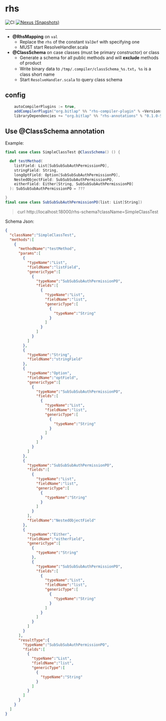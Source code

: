 # rhs

![CI][Badge-CI] [![Nexus (Snapshots)][Badge-Snapshots]][Link-Snapshots]

[Badge-CI]: https://github.com/bitlap/rhs/actions/workflows/ScalaCI.yml/badge.svg
[Badge-Snapshots]: https://img.shields.io/nexus/s/org.bitlap/rhs-compiler-plugin_3?server=https%3A%2F%2Fs01.oss.sonatype.org
[Link-Snapshots]: https://s01.oss.sonatype.org/content/repositories/snapshots/org/bitlap/rhs-compiler-plugin_3

----

- **@RhsMapping** on `val`
  - Replace the `rhs` of the constant `ValDef` with specifying one
  - MUST start ResolveHandler.scala
- **@ClassSchema** on case classes (must be primary constructor) or class
  - Generate a schema for all public methods and will **exclude** methods of product
  - Write binary data to `/tmp/.compiler/classSchema_%s.txt`，`%s` is a class short name
  - Start `ResolveHandler.scala` to query class schema

## config
```scala
    autoCompilerPlugins := true,
    addCompilerPlugin("org.bitlap" %% "rhs-compiler-plugin" % <Version>),
    libraryDependencies += "org.bitlap" %% "rhs-annotations" % "0.1.0-SNAPSHOT"
```


## Use @ClassSchema annotation

Example:
```scala
final case class SimpleClassTest @ClassSchema() () {

  def testMethod(
    listField: List[SubSubSubAuthPermissionPO],
    stringField: String,
    longOptField: Option[SubSubSubAuthPermissionPO],
    NestedObjectField: SubSubSubAuthPermissionPO,
    eitherField: Either[String, SubSubSubAuthPermissionPO]
  ): SubSubSubAuthPermissionPO = ???

}
final case class SubSubSubAuthPermissionPO(list: List[String])
```

> curl http://localhost:18000/rhs-schema?className=SimpleClassTest
 
Schema Json: 
```json
{
  "className":"SimpleClassTest",
  "methods":[
    {
      "methodName":"testMethod",
      "params":[
        {
          "typeName":"List",
          "fieldName":"listField",
          "genericType":[
            {
              "typeName":"SubSubSubAuthPermissionPO",
              "fields":[
                {
                  "typeName":"List",
                  "fieldName":"list",
                  "genericType":[
                    {
                      "typeName":"String"
                    }
                  ]
                }
              ]
            }
          ]
        },
        {
          "typeName":"String",
          "fieldName":"stringField"
        },
        {
          "typeName":"Option",
          "fieldName":"optField",
          "genericType":[
            {
              "typeName":"SubSubSubAuthPermissionPO",
              "fields":[
                {
                  "typeName":"List",
                  "fieldName":"list",
                  "genericType":[
                    {
                      "typeName":"String"
                    }
                  ]
                }
              ]
            }
          ]
        },
        {
          "typeName":"SubSubSubAuthPermissionPO",
          "fields":[
            {
              "typeName":"List",
              "fieldName":"list",
              "genericType":[
                {
                  "typeName":"String"
                }
              ]
            }
          ],
          "fieldName":"NestedObjectField"
        },
        {
          "typeName":"Either",
          "fieldName":"eitherField",
          "genericType":[
            {
              "typeName":"String"
            },
            {
              "typeName":"SubSubSubAuthPermissionPO",
              "fields":[
                {
                  "typeName":"List",
                  "fieldName":"list",
                  "genericType":[
                    {
                      "typeName":"String"
                    }
                  ]
                }
              ]
            }
          ]
        }
      ],
      "resultType":{
        "typeName":"SubSubSubAuthPermissionPO",
        "fields":[
          {
            "typeName":"List",
            "fieldName":"list",
            "genericType":[
              {
                "typeName":"String"
              }
            ]
          }
        ]
      }
    }
  ]
}
```